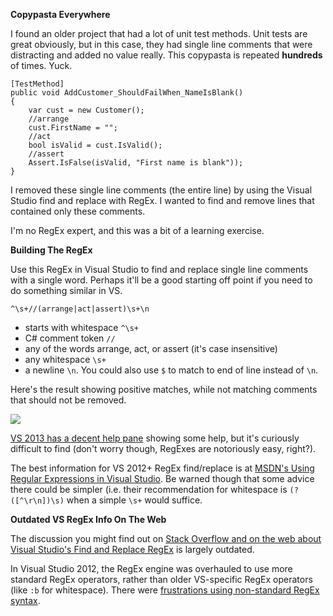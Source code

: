 <!--{PublishedOn:"05-Mar-2015",Title:"Removing Single Line Comments Using Visual Studio Find/Replace RegEx",Intro:"I wanted to remove the entire comment line in a handful of unit test classes."}-->

**Copypasta Everywhere**

I found an older project that had a lot of unit test methods. Unit tests are great obviously, but in this case, they had single line comments that were distracting and added no value really. This copypasta is repeated **hundreds** of times. Yuck.

    [TestMethod]
    public void AddCustomer_ShouldFailWhen_NameIsBlank()
    {
        var cust = new Customer();
        //arrange           
        cust.FirstName = "";
        //act 
        bool isValid = cust.IsValid();
        //assert
        Assert.IsFalse(isValid, "First name is blank"));
    }

I removed these single line comments (the entire line) by using the Visual Studio find and replace with RegEx. I wanted to find and remove lines that contained only these comments.

I'm no RegEx expert, and this was a bit of a learning exercise.

**Building The RegEx**

Use this RegEx in Visual Studio to find and replace single line comments with a single word. Perhaps it'll be a good starting off point if you need to do something similar in VS.

	^\s+//(arrange|act|assert)\s+\n	

- starts with whitespace `^\s+`
- C# comment token `//`
- any of the words arrange, act, or assert (it's case insensitive) 
- any whitespace `\s+`
- a newline `\n`. You could also use `$` to match to end of line instead of `\n`.

Here's the result showing positive matches, while not matching comments that should not be removed.

![](http://i.imgur.com/I508AFw.png)

[VS 2013 has a decent help pane](http://i.imgur.com/K2gr3lZ.png) showing some help, but it's curiously difficult to find (don't worry though, RegExes are notoriously easy, right?).

The best information for VS 2012+ RegEx find/replace is at [MSDN's Using Regular Expressions in Visual Studio](https://msdn.microsoft.com/en-us/library/2k3te2cs.aspx). Be warned though that some advice there could be simpler (i.e. their recommendation for whitespace is `(?([^\r\n])\s)` when a simple `\s+` would suffice. 

**Outdated VS RegEx Info On The Web**

The discussion you might find out on [Stack Overflow and on the web about Visual Studio's Find and Replace RegEx](http://stackoverflow.com/search?q=visual+studio+find+replace+RegEx) is largely outdated.

In Visual Studio 2012, the RegEx engine was overhauled to use more standard RegEx operators, rather than older VS-specific RegEx operators (like `:b` for whitespace). There were [frustrations using non-standard RegEx syntax](http://blog.codinghorror.com/the-visual-studio-ide-and-regular-expressions/). 

